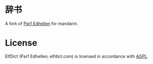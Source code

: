 # 辞书
A fork of [Parf Edhellen](https://github.com/galadhremmin/Parf-Edhellen) for mandarin.

# License
ElfDict (Parf Edhellen; elfdict.com) is licensed in accordance with [AGPL](https://tldrlegal.com/license/gnu-affero-general-public-license-v3-(agpl-3.0)).
